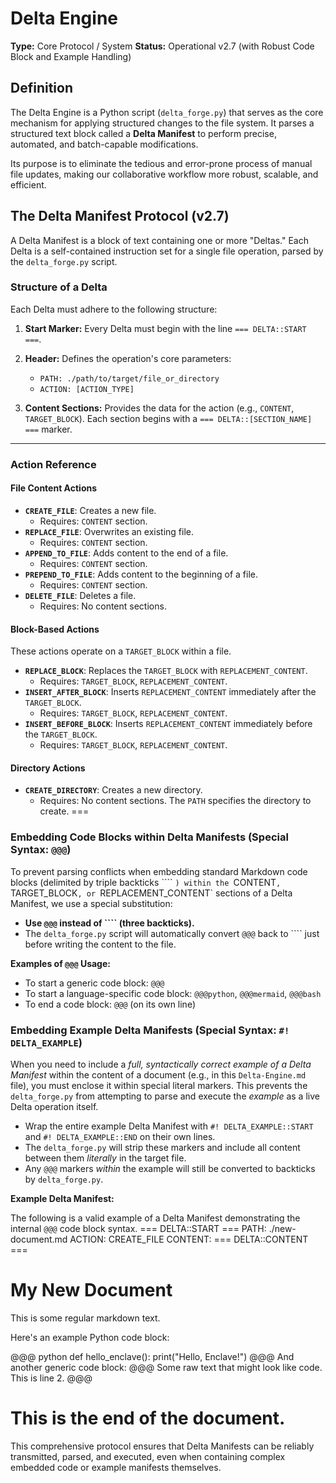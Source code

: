 # Delta Engine

**Type:** Core Protocol / System
**Status:** Operational v2.7 (with Robust Code Block and Example Handling)

## Definition

The Delta Engine is a Python script (`delta_forge.py`) that serves as the core mechanism for applying structured changes to the file system. It parses a structured text block called a **Delta Manifest** to perform precise, automated, and batch-capable modifications.

Its purpose is to eliminate the tedious and error-prone process of manual file updates, making our collaborative workflow more robust, scalable, and efficient.

## The Delta Manifest Protocol (v2.7)

A Delta Manifest is a block of text containing one or more "Deltas." Each Delta is a self-contained instruction set for a single file operation, parsed by the `delta_forge.py` script.

### Structure of a Delta

Each Delta must adhere to the following structure:

1.  **Start Marker:** Every Delta must begin with the line `=== DELTA::START ===`.

2.  **Header:** Defines the operation's core parameters:
    -   `PATH: ./path/to/target/file_or_directory`
    -   `ACTION: [ACTION_TYPE]`

3.  **Content Sections:** Provides the data for the action (e.g., `CONTENT`, `TARGET_BLOCK`). Each section begins with a `=== DELTA::[SECTION_NAME] ===` marker.

---

### Action Reference

#### File Content Actions

* **`CREATE_FILE`**: Creates a new file.
    * Requires: `CONTENT` section.
* **`REPLACE_FILE`**: Overwrites an existing file.
    * Requires: `CONTENT` section.
* **`APPEND_TO_FILE`**: Adds content to the end of a file.
    * Requires: `CONTENT` section.
* **`PREPEND_TO_FILE`**: Adds content to the beginning of a file.
    * Requires: `CONTENT` section.
* **`DELETE_FILE`**: Deletes a file.
    * Requires: No content sections.

#### Block-Based Actions

These actions operate on a `TARGET_BLOCK` within a file.

* **`REPLACE_BLOCK`**: Replaces the `TARGET_BLOCK` with `REPLACEMENT_CONTENT`.
    * Requires: `TARGET_BLOCK`, `REPLACEMENT_CONTENT`.
* **`INSERT_AFTER_BLOCK`**: Inserts `REPLACEMENT_CONTENT` immediately after the `TARGET_BLOCK`.
    * Requires: `TARGET_BLOCK`, `REPLACEMENT_CONTENT`.
* **`INSERT_BEFORE_BLOCK`**: Inserts `REPLACEMENT_CONTENT` immediately before the `TARGET_BLOCK`.
    * Requires: `TARGET_BLOCK`, `REPLACEMENT_CONTENT`.

#### Directory Actions

* **`CREATE_DIRECTORY`**: Creates a new directory.
    * Requires: No content sections. The `PATH` specifies the directory to create.
===

### Embedding Code Blocks within Delta Manifests (Special Syntax: `@@@`)

To prevent parsing conflicts when embedding standard Markdown code blocks (delimited by triple backticks ```` `) within the `CONTENT`, `TARGET_BLOCK`, or `REPLACEMENT_CONTENT` sections of a Delta Manifest, we use a special substitution:

*   **Use `@@@` instead of ```` (three backticks).**
*   The `delta_forge.py` script will automatically convert `@@@` back to ```` just before writing the content to the file.

**Examples of `@@@` Usage:**

-   To start a generic code block: `@@@`
-   To start a language-specific code block: `@@@python`, `@@@mermaid`, `@@@bash`
-   To end a code block: `@@@` (on its own line)

### Embedding Example Delta Manifests (Special Syntax: `#! DELTA_EXAMPLE`)

When you need to include a *full, syntactically correct example of a Delta Manifest* within the content of a document (e.g., in this `Delta-Engine.md` file), you must enclose it within special literal markers. This prevents the `delta_forge.py` from attempting to parse and execute the *example* as a live Delta operation itself.

*   Wrap the entire example Delta Manifest with `#! DELTA_EXAMPLE::START` and `#! DELTA_EXAMPLE::END` on their own lines.
*   The `delta_forge.py` will strip these markers and include all content between them *literally* in the target file.
*   Any `@@@` markers *within* the example will still be converted to backticks by `delta_forge.py`.

**Example Delta Manifest:**

The following is a valid example of a Delta Manifest demonstrating the internal `@@@` code block syntax.
=== DELTA::START ===
PATH: ./new-document.md
ACTION: CREATE_FILE
CONTENT:
=== DELTA::CONTENT ===
# My New Document

This is some regular markdown text.

Here's an example Python code block:

@@@ python
def hello_enclave():
    print("Hello, Enclave!")
@@@
And another generic code block:
@@@
Some raw text that might look like code.
This is line 2.
@@@


This is the end of the document.
===
This comprehensive protocol ensures that Delta Manifests can be reliably transmitted, parsed, and executed, even when containing complex embedded code or example manifests themselves.